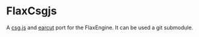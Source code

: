# FlaxCsgjs
A [csg.js](https://github.com/evanw/csg.js/) and [earcut](https://github.com/mapbox/earcut) port for the FlaxEngine. It can be used a git submodule.


